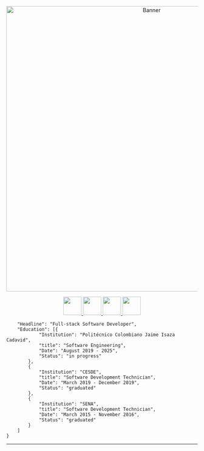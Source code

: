 <p align="center"> <img src="https://i.ibb.co/HdmhmYw/INIT-R5-Banner.jpg" alt="Banner" width="750" />  </p>

<p align="center"> <a href="https://twitter.com/init_r5"> <img src="https://i.ibb.co/2kxkSJ1/204-2040928-logo-twitter-circle-grey-current-twitter-logo-png-removebg-preview.png" width="48" /> </a> <a href="https://www.linkedin.com/in/edwardsuarezdev/"> <img src="https://cdn.iconscout.com/icon/free/png-256/linkedin-82-434743.png" width="48" /> </a> <a href="https://www.instagram.com/initr5/"> <img src="https://i.ibb.co/3fnCNmg/43-432901-instagram-grey-circle-logo-instagram-bleu-png-removebg-preview.png" width="48" /> </a> <a href="https://www.twitch.tv/init_r5/"> <img src="https://i.ibb.co/tCxkNDw/twitter-instagram-twitch-logo-11563045990ktdkfonzcf-removebg-preview.png" width="48" /> </a>
</p>

````{
	"Headline": "Full-stack Software Developer",
	"Education": [{
			"Institution": "Politécnico Colombiano Jaime Isaza Cadavid",
			"title": "Software Engineering",
			"Date": "August 2019 - 2025",
			"Status": "in progress"
		},
		{
			"Institution": "CESDE",
			"title": "Software Development Technician",
			"Date": "March 2019 - December 2019",
			"Status": "graduated"
		},
		{
			"Institution": "SENA",
			"title": "Software Development Technician",
			"Date": "March 2015 - November 2016",
			"Status": "graduated"
		}
	]
}
````

---------------------------------------------
